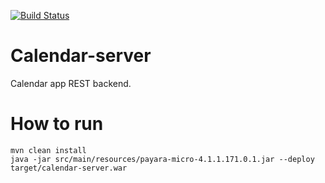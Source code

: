 [![Build Status](https://travis-ci.org/vlad-artyomov/calendar-server.svg?branch=develop)](https://travis-ci.org/vlad-artyomov/calendar-server)

# Calendar-server

Calendar app REST backend.

# How to run

```
mvn clean install
java -jar src/main/resources/payara-micro-4.1.1.171.0.1.jar --deploy target/calendar-server.war
```
